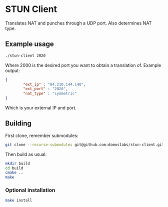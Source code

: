 # STUN Client
Translates NAT and punches through a UDP port. Also determines NAT type.
## Example usage
```bash
./stun-client 2020
```
Where 2000 is the desired port you want to obtain a translation of. 
Example output:
```json
{
        "ext_ip" : "84.210.144.140",
        "ext_port" : "2020",
        "nat_type" : "symmetric"
}
```
Which is your external IP and port.
## Building
First clone, remember submodules:
```bash
git clone --recurse-submodules git@github.com:domoslabs/stun-client.git
```
Then build as usual:
```bash
mkdir build
cd build
cmake ..
make
```
### Optional installation
```bash
make install
```